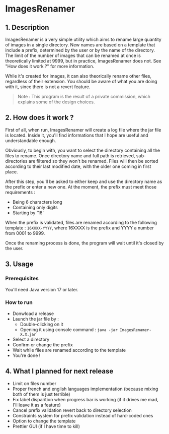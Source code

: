 # ImagesRenamer

## 1. Description

ImagesRenamer is a very simple utility which aims to rename large quantity of images in a single directory.
New names are based on a template that include a prefix, determined by the user or by the name of the directory.
The limit of the number of images that can be renamed at once is theoretically limited at 9999,
but in practice, ImagesRenamer does not. See "How does it work ?" for more information.

While it's created for images, it can also theorically rename other files, regardless of their extension.
You should be aware of what you are doing with it, since there is not a revert feature.

> Note : This program is the result of a private commission, which explains some of the design choices.

## 2. How does it work ?

First of all, when run, ImagesRenamer will create a log file where the jar file is located.
Inside it, you'll find informations that I hope are useful and understandable enough.

Obviously, to begin with, you want to select the directory containing all the files to rename.
Once directory name and full path is retrieved, sub-directories are filtered so they won't be renamed.
Files will then be sorted according to their last modified date, with the older one coming in first place.

After this step, you'll be asked to either keep and use the directory name as the prefix or enter a new one.
At the moment, the prefix must meet those requirements :
- Being 6 characters long
- Containing only digits
- Starting by '16'

When the prefix is validated, files are renamed according to the following template : `16XXXX-YYYY`, where 16XXXX is the prefix and YYYY a number from 0001 to 9999.

Once the renaming process is done, the program will wait until it's closed by the user.

## 3. Usage
### Prerequisites
You'll need Java version 17 or later.

### How to run
- Donwload a release
- Launch the jar file by :
	- Double-clicking on it
	- Opening it using console command : `java -jar ImagesRenamer-X.X.jar`
- Select a directory
- Confirm or change the prefix
- Wait while files are renamed according to the template
- You're done !

## 4. What I planned for next release

- Limit on files number
- Proper french and english languages implementation (because mixing both of them is just terrible)
- Fix label disparition when progress bar is working (if it drives me mad, I'll leave it as a feature)
- Cancel prefix validation revert back to directory selection
- Constraints system for prefix validation instead of hard-coded ones
- Option to change the template
- Prettier GUI (if I have time to kill)
